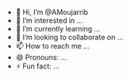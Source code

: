 - 👋 Hi, I’m @AMoujarrib
- 👀 I’m interested in ...
- 🌱 I’m currently learning ...
- 💞️ I’m looking to collaborate on ...
- 📫 How to reach me ...
- 😄 Pronouns: ...
- ⚡ Fun fact: ...

<!---
AMoujarrib/AMoujarrib is a ✨ special ✨ repository because its `README.md` (this file) appears on your GitHub profile.
You can click the Preview link to take a look at your changes.
--->
